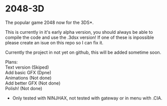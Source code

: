 2048-3D
=======

The popular game 2048 now for the 3DS*.

This is currently in it's early alpha version, you should always be able to compile the code and use the .3dsx version! If one of these is inpossible please create an isue on this repo so I can fix it.

Currently the project in not yet on github, this will be added sometime soon.

Plans:<br>
Text version (Skiped)<br>
Add basic GFX (Dpne)<br>
Animations (Not done)<br>
Add better GFX (Not done)<br>
Polish! (Not done)<br>

* Only tested with NINJHAX, not tested with gateway or in menu with .CIA.
